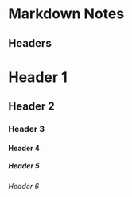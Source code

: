 # Markdown Notes

## Headers

# Header 1

## Header 2

### Header 3

#### Header 4

##### Header 5

###### Header 6
